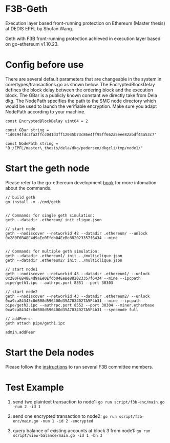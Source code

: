 # F3B-Geth
Execution layer based front-running protection on Ethereum (Master thesis) at DEDIS EPFL by Shufan Wang.

Geth with F3B front-running protection achieved in execution layer based on go-ethereum v1.10.23.

# Config before use
There are several default parameters that are changeable in the system in core/types/transactions.go as shown below. The EncryptedBlockDelay defines the block delay between the ordering block and the execution block. The GBar is a publicly known constant we directly take from Dela dkg. The NodePath specifies the path to the SMC node directory which would be used to launch the verifiable encryption. Make sure you adapt NodePath according to your machine.
```
const EncryptedBlockDelay uint64 = 2

const GBar string = "1d0194fdc2fa2ffcc041d3ff12045b73c86e4ff95ff662a5eee82abdf44a53c7"

const NodePath string = "D:/EPFL/master\_thesis/dela/dkg/pedersen/dkgcli/tmp/node1/"
```

# Start the geth node

Please refer to the go-ethereum development [book](https://goethereumbook.org/) for more infomation about the commands.

```
// build geth
go install -v ./cmd/geth


// Commands for single geth simulation:
geth --datadir .ethereum/ init clique.json

// start node
geth --nodiscover --networkid 42 --datadir .ethereum/ --unlock 0x280F6B48E4d9aEe0Efdb04EeBe882023357f6434 --mine


// Commands for multiple geth simulation:
geth --datadir .ethereum1/ init ../multiclique.json
geth --datadir .ethereum2/ init ../multiclique.json

// start node1
geth --nodiscover --networkid 43 --datadir .ethereum1/ --unlock 0x280F6B48E4d9aEe0Efdb04EeBe882023357f6434 --mine --ipcpath pipe/geth1.ipc --authrpc.port 8551 --port 30303

// start node2
geth --nodiscover --networkid 43 --datadir .ethereum2/ --unlock 0xa9ca84343c8dB08d596400d35A7034027A5F4b31 --mine --ipcpath pipe/geth2.ipc --authrpc.port 8552 --port 30304 --miner.etherbase 0xa9ca84343c8dB08d596400d35A7034027A5F4b31 --syncmode full

// addPeers
geth attach pipe/geth1.ipc

admin.addPeer

```

# Start the Dela nodes
Please follow the [instructions](https://github.com/Mahsa-Bastankhah/dela/tree/5593c8d782ae14910343212447956d8b46ea958b/dkg/pedersen/dkgcli) to run several F3B committee members.

# Test Example

1. send two plaintext transaction to node1:
```go run script/f3b-enc/main.go -num 2 -id 1```

1. send one encrypted transaction to node2: 
```go run script/f3b-enc/main.go -num 1 -id 2 -encrypted```

1. query balance of existing accounts at block 3 from node1:
```go run script/view-balance/main.go -id 1 -bn 3```